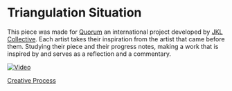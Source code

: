 

# Triangulation Situation

This piece was made for [Quorum](http://jklcollective.org/quorum/) an international project developed by [JKL Collective](http://jklcollective.org/). Each artist takes their inspiration from the artist that came before them. Studying their piece and their progress notes, making a work that is inspired by and serves as a reflection and a commentary. 

[![Video](http://img.youtube.com/vi/tY06tUZRk-E.jpg)](https://www.youtube.com/watch?v=tY06tUZRk-E)




[Creative Process](creativeProcess.md) 
